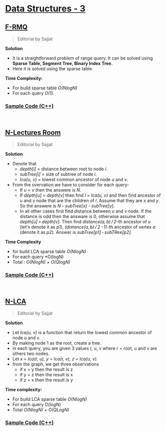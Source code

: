 # [Data Structures - 3](https://vjudge.net/contest/455722) #

## [F-RMQ](https://vjudge.net/contest/455722#problem/F) ##
> Editorial by Sajjat

**Solution**
- It is a straightforward problem of range query. It can be solved using **Sparse Table, Segment Tree, Binary Index Tree.**
- Here it is solved using the sparse table.

**Time Complexity:**
- For build sparse table *O(NlogN)*
- For each query *O(1).*

### [Sample Code (C++)](https://github.com/MH-Sajjat/Editorials/blob/main/Data%20Structures%20-%203/F-RMQ.cpp) ###

<br>

## [N-Lectures Room](https://vjudge.net/contest/455722#problem/K) ##
> Editorial by Sajjat

**Solution**
- Denote that
  - *depth[i]* = distance between root to node *i*.
  - *subTree[i]* = size of subtree of node *i*.
  - *lca(u, v)* = lowest common ancestor of node *u* and *v*. 
- From the overvation we have to consider for each query-
  - If *u = v* then the answere is *N*.
  - If *depth[u] = depth[v]* then find *l = lca(u, v)* and then find ancestor of *u* and *v* node that are the children of *l*. Assume that they are *x* and *y*. So the answere is *N - subTree[x] - subTree[y]*.
  - In all other cases first find distance between *u* and *v* node. If the distance is odd then the answare is 0, otherwise assume that *depth[u] > depth[v]*. Then find *distance(a, b) / 2*-th ancestor of *u* (let's denote it as *p1*), *(distance(a, b) / 2 - 1)*-th ancestor of vertex *a* (denote it as *p2*). Answer is *subTree[p1] - subTRee[p2].*

**Time Complexity**
- for build LCA sparse table *O(NlogN)*
- For each query *O(logN)
- Total : *O(NlogN) + O(QlogN)*

### [Sample Code (C++)](https://github.com/MH-Sajjat/Editorials/blob/main/Data%20Structures%20-%203/K-Lecture%20Rooms.cpp) ###
<br>

## [N-LCA](https://vjudge.net/contest/455722#problem/N) ##
> Editorial by Sajjat

**Solution**
- Let *lca(u, v)* is a function that return the lowest common ancestor of node u and v.
- By making node 1 as the root, create a tree.
- in each query, you are given 3 values r, u, v where r = root, u and v are others two nodes.
- Let *x = lca(r, u), y = lca(r, v), z = lca(u, v).*
- from the graph, we get three observations
  - if x = y then the result is z
  - if y = z then the result is x
  - if z = x then the result is y

**Time complexity:**
- For build LCA sparse table *O(NlogN)*
- For each query *O(logN)*
- Total *O(NlogN) + O(QLogN)*

### [Sample Code (C++)](https://github.com/MH-Sajjat/Editorials/blob/main/Data%20Structures%20-%203/N-LCA.cpp) ###
